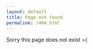 ```yaml
---
layout: default
title: Page not found
permalink: /404.html
---
```

<p>Sorry this page does not exist =(</p>
